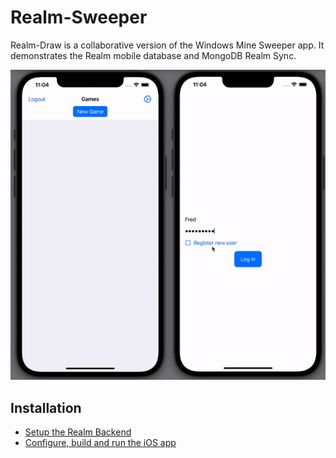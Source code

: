 # Realm-Sweeper

Realm-Draw is a collaborative version of the Windows Mine Sweeper app. It demonstrates the Realm mobile database and MongoDB Realm Sync.

![Realm-Sweeper demo](assets/realm-sweeper.gif)

## Installation
- [Setup the Realm Backend](Realm)
- [Configure, build and run the iOS app](iOS)